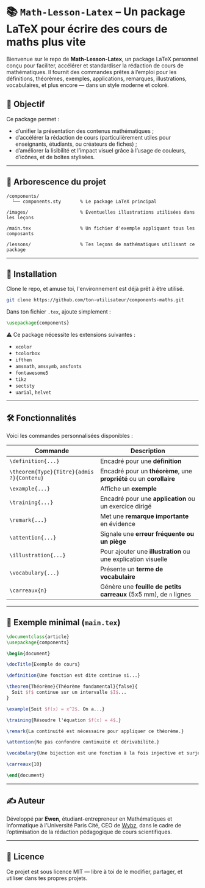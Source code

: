 # 📚 `Math-Lesson-Latex` – Un package LaTeX pour écrire des cours de maths plus vite

Bienvenue sur le repo de **Math-Lesson-Latex**, un package LaTeX personnel conçu pour faciliter, accélérer et standardiser la rédaction de cours de mathématiques. Il fournit des commandes prêtes à l’emploi pour les définitions, théorèmes, exemples, applications, remarques, illustrations, vocabulaires, et plus encore — dans un style moderne et coloré.

## 🌟 Objectif

Ce package permet :

* d’unifier la présentation des contenus mathématiques ;
* d’accélérer la rédaction de cours (particulièrement utiles pour enseignants, étudiants, ou créateurs de fiches) ;
* d’améliorer la lisibilité et l’impact visuel grâce à l’usage de couleurs, d’icônes, et de boîtes stylisées.

---

## 📁 Arborescence du projet

```
/components/
  └── components.sty       % Le package LaTeX principal

/images/                   % Éventuelles illustrations utilisées dans les leçons

/main.tex                  % Un fichier d'exemple appliquant tous les composants

/lessons/                  % Tes leçons de mathématiques utilisant ce package
```

---

## 🚀 Installation

Clone le repo, et amuse toi, l'environnement est déjà prêt à être utilisé.

```bash
git clone https://github.com/ton-utilisateur/components-maths.git
```

Dans ton fichier `.tex`, ajoute simplement :

```latex
\usepackage{components}
```

⚠️ Ce package nécessite les extensions suivantes :

* `xcolor`
* `tcolorbox`
* `ifthen`
* `amsmath`, `amssymb`, `amsfonts`
* `fontawesome5`
* `tikz`
* `sectsty`
* `uarial`, `helvet`

---

## 🛠️ Fonctionnalités

Voici les commandes personnalisées disponibles :

| Commande                                  | Description                                                          |
| ----------------------------------------- | -------------------------------------------------------------------- |
| `\definition{...}`                        | Encadré pour une **définition**                                      |
| `\theorem{Type}{Titre}{admis ?}{Contenu}` | Encadré pour un **théorème**, une **propriété** ou un **corollaire** |
| `\example{...}`                           | Affiche un **exemple**                                               |
| `\training{...}`                          | Encadré pour une **application** ou un exercice dirigé               |
| `\remark{...}`                            | Met une **remarque importante** en évidence                          |
| `\attention{...}`                         | Signale une **erreur fréquente ou un piège**                         |
| `\illustration{...}`                      | Pour ajouter une **illustration** ou une explication visuelle        |
| `\vocabulary{...}`                        | Présente un **terme de vocabulaire**                                 |
| `\carreaux{n}`                            | Génère une **feuille de petits carreaux** (5x5 mm), de `n` lignes    |

---

## 🧪 Exemple minimal (`main.tex`)

```latex
\documentclass{article}
\usepackage{components}

\begin{document}

\docTitle{Exemple de cours}

\definition{Une fonction est dite continue si...}

\theorem{Théorème}{Théorème fondamental}{false}{
  Soit $f$ continue sur un intervalle $I$...
}

\example{Soit $f(x) = x^2$. On a...}

\training{Résoudre l'équation $f(x) = 4$.}

\remark{La continuité est nécessaire pour appliquer ce théorème.}

\attention{Ne pas confondre continuité et dérivabilité.}

\vocabulary{Une bijection est une fonction à la fois injective et surjective.}

\carreaux{10}

\end{document}
```

---

## ✍️ Auteur

Développé par **Ewen**, étudiant-entrepreneur en Mathématiques et Informatique à l'Université Paris Cité, CEO de [Wybz](https://github.com/funoxpanda), dans le cadre de l’optimisation de la rédaction pédagogique de cours scientifiques.

---

## 📜 Licence

Ce projet est sous licence MIT — libre à toi de le modifier, partager, et utiliser dans tes propres projets.
